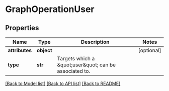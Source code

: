 # GraphOperationUser

## Properties
Name | Type | Description | Notes
------------ | ------------- | ------------- | -------------
**attributes** | **object** |  | [optional] 
**type** | **str** | Targets which a \&quot;user\&quot; can be associated to. | 

[[Back to Model list]](../README.md#documentation-for-models) [[Back to API list]](../README.md#documentation-for-api-endpoints) [[Back to README]](../README.md)

